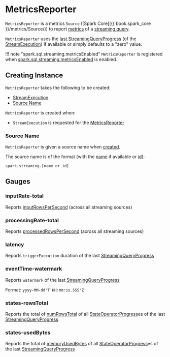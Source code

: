 # MetricsReporter

`MetricsReporter` is a metrics `Source` ([Spark Core]({{ book.spark_core }}/metrics/Source/)) to report [metrics](#gauges) of a [streaming query](../StreamExecution.md#streamMetrics).

`MetricsReporter` uses the [last StreamingQueryProgress](../ProgressReporter.md#lastProgress) (of the [StreamExecution](#stream)) if available or simply defaults to a "zero" value.

!!! note "spark.sql.streaming.metricsEnabled"
    `MetricsReporter` is registered when [spark.sql.streaming.metricsEnabled](../configuration-properties.md#spark.sql.streaming.metricsEnabled) is enabled.

## Creating Instance

`MetricsReporter` takes the following to be created:

* <span id="stream"> [StreamExecution](../StreamExecution.md)
* [Source Name](#sourceName)

`MetricsReporter` is created when:

* `StreamExecution` is requested for the [MetricsReporter](../StreamExecution.md#streamMetrics)

### <span id="sourceName"> Source Name

`MetricsReporter` is given a source name when [created](#creating-instance).

The source name is of the format (with the [name](../StreamExecution.md#name) if available or [id](../StreamExecution.md#id)):

```text
spark.streaming.[name or id]
```

## Gauges

### <span id="inputRate-total"> inputRate-total

Reports [inputRowsPerSecond](StreamingQueryProgress.md#inputRowsPerSecond) (across all streaming sources)

### <span id="processingRate-total"> processingRate-total

Reports [processedRowsPerSecond](StreamingQueryProgress.md#processedRowsPerSecond) (across all streaming sources)

### <span id="latency"> latency

Reports `triggerExecution` duration of the last [StreamingQueryProgress](StreamingQueryProgress.md#durationMs)

### <span id="eventTime-watermark"> eventTime-watermark

Reports `watermark` of the last [StreamingQueryProgress](StreamingQueryProgress.md#eventTime)

Format: `yyyy-MM-dd'T'HH:mm:ss.SSS'Z'`

### <span id="states-rowsTotal"> states-rowsTotal

Reports the total of [numRowsTotal](StateOperatorProgress.md#numRowsTotal) of all [StateOperatorProgress](StreamingQueryProgress.md#stateOperators)es of the last [StreamingQueryProgress](StreamingQueryProgress.md)

### <span id="states-usedBytes"> states-usedBytes

Reports the total of [memoryUsedBytes](StateOperatorProgress.md#memoryUsedBytes) of all [StateOperatorProgress](StreamingQueryProgress.md#stateOperators)es of the last [StreamingQueryProgress](StreamingQueryProgress.md)
